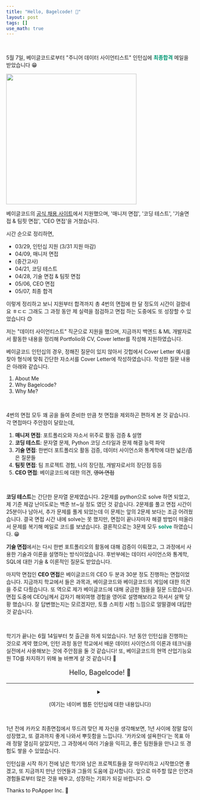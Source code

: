 ```yaml
---
title: "Hello, Bagelcode! 🥯"
layout: post
tags: []
use_math: true
---
```


<br/>

5월 7일, 베이글코드로부터 "주니어 데이터 사이언티스트" 인턴십에 <span style="color: #009874">**최종합격**</span> 메일을 받았습니다 😁

<div class="img-wrapper">
  <img src="{{ "/images/others/bagelcode-accept.png" | relative_url }}" width="350px">
</div>

베이글코드의 [공식 채용 사이트](https://bagelcode.recruiter.co.kr/)에서 지원했으며, '매니저 면접', '코딩 테스트', '기술면접 & 팀핏 면접', 'CEO 면접'을 거쳤습니다.

시간 순으로 정리하면,

- 03/29, 인턴십 지원 (3/31 지원 마감)
- 04/09, 매니저 면접
- (중간고사)
- 04/21, 코딩 테스트
- 04/28, 기술 면접 & 팀핏 면접
- 05/06, CEO 면접
- 05/07, 최종 합격

이렇게 정리하고 보니 지원부터 합격까지 총 4번의 면접에 한 달 정도의 시간이 걸렸네요 ㅎㄷㄷ 그래도 그 과정 동안 제 실력을 점검하고 면접 하는 도중에도 또 성장할 수 있었습니다 😊

저는 "데이터 사이언티스트" 직군으로 지원을 했으며, 지금까지 백엔드 & ML 개발자로서 활동한 내용을 정리해 Portfolio와 CV, Cover letter를 작성해 지원하였습니다. 

베이글코드 인턴십의 경우, 정해진 질문이 있지 않아서 깃헙에서 Cover Letter 예시를 찾아 형식에 맞춰 간단한 자소서를 Cover Letter에 작성하였습니다. 작성한 질문 내용은 아래와 같습니다.

1. About Me
2. Why Bagelcode?
3. Why Me?

<br/>

4번의 면접 모두 꽤 공을 들여 준비한 만큼 첫 면접을 제외하곤 편하게 본 것 같습니다. 각 면접마다 주안점이 달랐는데,

1. **매니저 면접**: 포트폴리오와 자소서 위주로 활동 검증 & 설명
2. **코딩 테스트**: 문자열 문제, Python 코딩 스타일과 문제 해결 능력 파악
3. **기술 면접**: 한번더 포트폴리오 활동 검증, 데이터 사이언스와 통계학에 대한 넓은/좁은  질문들
4. **팀핏 면접**: 팀 프로젝트 경험, 나의 장단점, 개발자로서의 장단점 등등
5. **CEO 면접**: 베이글코드에 대한 의견, ~~영어 면접~~

<br/>

**코딩 테스트**는 간단한 문자열 문제였습니다. 2문제를 python으로 solve 하면 되었고, 제 기준 체감 난이도로는 백준 브~실 정도 였던 것 같습니다. 2문제를 풀고 면접 시간이 25분이나 남아서, 추가 문제를 풀게 되었는데 이 문제는 앞의 2문제 보다는 조금 어려웠습니다. 결국 면접 시간 내에 solve는 못 했지만, 면접이 끝나자마자 해결 방법이 떠올라서 문제를 복기해 메일로 코드를 보냈습니다. 결론적으로는 3문제 모두 <span style="color: #009874">**solve**</span> 하였습니다. 😁

**기술 면접**에서는 다시 한번 포트폴리오의 활동에 대해 검증이 이뤄졌고, 그 과정에서 사용한 기술과 이론을 설명하는 방식이었습니다. 후반부에는 데이터 사이언스와 통계학, SQL에 대한 기술 & 이론적인 질문도 받았습니다.

마지막 면접인 **CEO 면접**은 베이글코드의 CEO 두 분과 30분 정도 진행하는 면접이었습니다. 지금까지 학교에서 들은 과목과, 베이글코드와 베이글코드의 게임에 대한 의견을 주로 다뤘습니다. 또 역으로 제가 베이글코드에 대해 궁금한 점들을 질문 드렸습니다. 면접 도중에 CEO님께서 갑자기 해외여행 경험을 영어로 설명해보라고 하셔서 살짝 당황 했습니다. 잘 답변했는지는 모르겠지만, 토플 스피킹 시험 느낌으로 얼떨결에 대답한 것 같습니다.

<br/>

학기가 끝나는 6월 14일부터 첫 출근을 하게 되었습니다. 1년 동안 인턴십을 진행하는 것으로 계약 했으며, 인턴 과정 동안 학교에서 배운 데이터 사이언스의 이론과 테크닉을 실전에서 사용해보는 것에 주안점을 둘 것 같습니다! 또, 베이글코드의 현역 산업기능요원 TO를 차지하기 위해 늘 바쁘게 살 것 같습니다 🤩

<div align="center" style="font-size: large">

Hello, Bagelcode! 🥯

</div>

<hr/>

<details class="math-statement" markdown="1">

<summary align="center">

(여기는 네이버 웹툰 인턴십에 대한 내용입니다)

</summary>

<div class="img-wrapper">
  <img src="{{ "/images/others/kakao-fail.png" | relative_url }}" width="350px">
</div>

작년 SES에서 카카오 추천팀의 인턴십에 지원하여, 서류와 ~~악날한~~ 코딩 테스트를 통과하고, 최종 면접까지 갔지만, 안까갑게도 인턴십에 탈락 했었습니다. 😥

최종면접에서 떨어진 후, 실력의 부족함을 뼈저리게 느끼고, PoApper Inc.에서 백엔드 개발자로 참가해 열심히 개발하고 성장했고, 또 컴퓨터공학과 GLP 연구참여와 ML/DL 수업들을 들으며 카카오 인턴십에 설욕하기 위해 1년 동안 정말 많이 노력했습니다.

원래는 카카오 추천팀 인턴십에 다시 지원하려고 했지만, 2대 11의 경쟁률을 보이며 과열 되는 양상을 보여서 카카오 대신 "네이버 웹툰"에 데이터 사이언스 직군으로 지원을 하였습니다. 그리고 네이버 웹툰에 <span style="color: #009874">**최종합격**</span> 하였습니다.

<div class="img-wrapper">
  <img src="{{ "/images/others/naver-webtoon-accept.png" | relative_url }}" width="350px">
</div>

<br/>

네이버 웹툰의 경우, SES 플랫폼이 아닌 네이버 웹툰의 [공식 채용 사이트](https://recruit.webtoonscorp.com/)를 통해 지원했으며, 자소서 문항 역시 네웹 자체 문항이었습니다. 

한번의 면접에서 기술 면접과 코딩 테스트를 동시에 진행했습니다. 2시간 동안 진행 했으며, 1시간 마다 다른 매니저님과 면접을 진행했습니다.

면접 내용은 주로 포트폴리오에 작성한 활동에 대한 검증과 설명, 그리고 인턴십에서 맡고 싶은 업무에 대한 내용이 주를 이뤘습니다. 통계학과 Statistical Learning Model에 대한 질문도 받았는데, 최근에 배운 내용들이라 조금 수월하게 답변했던 것 같습니다. 질문 중 하나로 통계학에 관련된 어떤 명제의 참/거짓을 밝히는 게 있었습니다. 저도 처음 들어보는 명제였는데, 우선 양극단의 케이스부터 사례를 들어 설명을 진행했고, 정확한 답은 아니었지만 면접관 님이 접근법을 아주 만족해 하셨습니다 🤩

코딩 테스트의 경우 1 + 2문제를 풀었는데, 문자열에 대한 문제 2문제와 파이썬 문법에 대한 이해도를 테스트하는 문제를 풀었습니다. 일단 3문제 모두 <span style="color: #009874">**solve**</span> 하였습니다. 😁 사실 운이 좋았던 것도 있는데, 코딩 테스트를 준비하면서 최근에 풀었던 문제의 easy 버전이 나와서 아주 쉽게 해결했습니다. 본래 코딩 테스트에 25분 정도의 시간이 주어지는데 10분만에 문제를 풀어버려서 면접관 님이 신기했다고 하셨습니다. 🤩

운 좋게 네이버 웹툰 인턴십도 <span style="color: #009874">**최종합격**</span> 하였지만, 베이글코드 인턴십과 기간이 겹쳐 많은 고민 끝에 네웹 인턴십을 포기하고 베이글코드로 가게 되었습니다! 🤩

</details>



<br/>

1년 전에 카카오 최종면접에서 뚜드려 맞던 제 자신을 생각해보면, 1년 사이에 정말 많이 성장했고, 또 결과까지 좋게 나와서 뿌듯함을 느낍니다. '카카오에 설욕한다'는 목표 아래 정말 열심히 살았지만, 그 과정에서 여러 기술을 익히고, 좋은 팀원들을 만나고 또 경험도 쌓을 수 있었습니다.

인턴십을 시작 하기 전에 남은 학기와 남은 프로젝트들을 잘 마무리하고 시작했으면 좋겠고, 또 지금까지 만난 인연들과 그들의 도움에 감사합니다. 앞으로 마주할 많은 인연과 경험들로부터 많은 것을 배우고, 성장하는 기회가 되길 바랍니다. 😊

Thanks to PoApper Inc. 💖